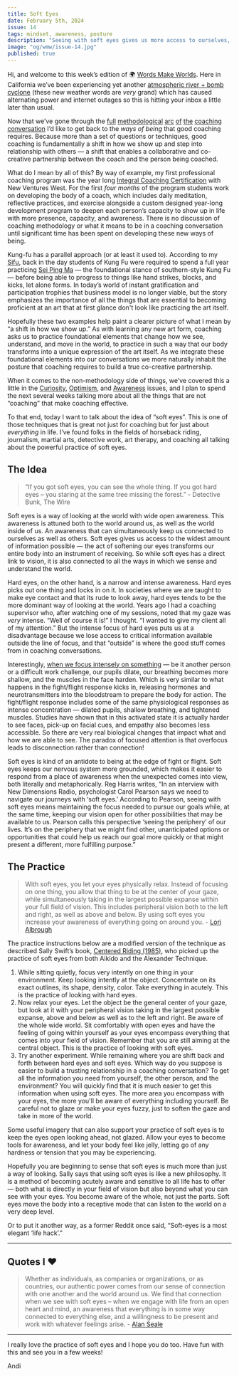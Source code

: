 ```yaml
---
title: Soft Eyes
date: February 5th, 2024
issue: 14
tags: mindset, awareness, posture
description: "Seeing with soft eyes gives us more access to ourselves, others, and the world around us."
image: "og/wmw/issue-14.jpg"
published: true
---
```


Hi, and welcome to this week’s edition of 🌍 [Words Make Worlds](https://methodandmatter.com/words-make-worlds). Here in California we’ve been experiencing yet another [atmospheric river + bomb cyclone](https://www.usatoday.com/story/news/nation/2024/02/04/california-atmospheric-river-weather-forecast-flooding/72471656007/) (these new weather words are _very_ grand) which has caused alternating power and internet outages so this is hitting your inbox a little later than usual.

Now that we’ve gone through the [full](https://methodandmatter.com/words-make-worlds/007/) [methodological](https://methodandmatter.com/words-make-worlds/009/) [arc](https://methodandmatter.com/words-make-worlds/010/) [of](https://methodandmatter.com/words-make-worlds/011/) [the](https://methodandmatter.com/words-make-worlds/012/) [coaching conversation](https://methodandmatter.com/words-make-worlds/013/) I’d like to get back to the _ways of being_ that good coaching requires. Because more than a set of questions or techniques, good coaching is fundamentally a shift in how we show up and step into relationship with others &mdash; a shift that enables a collaborative and co-creative partnership between the coach and the person being coached.

What do I mean by all of this? By way of example, my first professional coaching program was the year long [Integral Coaching Certification](https://www.newventureswest.com/program/professional-coaching-course/) with New Ventures West. For the first _four months_ of the program students work on developing the body of a coach, which includes daily meditation, reflective practices, and exercise alongside a custom designed year-long development program to deepen each person’s capacity to show up in life with more presence, capacity, and awareness. There is no discussion of coaching methodology or what it means to be in a coaching conversation until significant time has been spent on developing these new ways of being.

Kung-fu has a parallel approach (or at least it used to). According to my [Sifu](https://www.youtube.com/@sifudunng7117), back in the day students of Kung Fu were required to spend a full year practicing [Sei Ping Ma](https://en.wikipedia.org/wiki/Horse_stance) &mdash; the foundational stance of southern-style Kung Fu &mdash; before being able to progress to things like hand strikes, blocks, and kicks, let alone forms. In today’s world of instant gratification and participation trophies that business model is no longer viable, but the story emphasizes the importance of all the things that are essential to becoming proficient at an art that at first glance don't look like practicing the art itself.

Hopefully these two examples help paint a clearer picture of what I mean by “a shift in how we show up.” As with learning any new art form, coaching asks us to practice foundational elements that change how we see, understand, and move in the world, to practice in such a way that our body transforms into a unique expression of the art itself. As we integrate these foundational elements into our conversations we more naturally inhabit the posture that coaching requires to build a true co-creative partnership.

When it comes to the non-methodology side of things, we’ve covered this a little in the [Curiosity](https://methodandmatter.com/words-make-worlds/006/), [Optimism](https://methodandmatter.com/words-make-worlds/005/), and [Awareness](https://methodandmatter.com/words-make-worlds/004/) issues, and I plan to spend the next several weeks talking more about all the things that are not “coaching” that make coaching effective.

To that end, today I want to talk about the idea of “soft eyes”. This is one of those techniques that is great not just for coaching but for just about _everything_ in life. I’ve found folks in the fields of horseback riding, journalism, martial arts, detective work, art therapy, and coaching all talking about the powerful practice of soft eyes.

## The Idea
> “If you got soft eyes, you can see the whole thing. If you got hard eyes – you staring at the same tree missing the forest.” - Detective Bunk, The Wire

Soft eyes is a way of looking at the world with wide open awareness. This awareness is attuned both to the world around us, as well as the world inside of us. An awareness that can simultaneously keep us connected to ourselves as well as others. Soft eyes gives us access to the widest amount of information possible &mdash; the act of softening our eyes transforms our entire body into an instrument of receiving. So while soft eyes has a direct link to vision, it is also connected to all the ways in which we sense and understand the world.

Hard eyes, on the other hand, is a narrow and intense awareness. Hard eyes picks out one thing and locks in on it. In societies where we are taught to make eye contact and that its rude to look away, hard eyes tends to be the more dominant way of looking at the world. Years ago I had a coaching supervisor who, after watching one of my sessions, noted that my gaze was _very_ intense. “Well of course it is!” I thought. “I wanted to give my client all of my attention.” But the intense focus of hard eyes puts us at a disadvantage because we lose access to critical information available outside the line of focus, and that “outside” is where the good stuff comes from in coaching conversations.

Interestingly, [when we focus intensely on something](https://kahneman.scholar.princeton.edu/sites/g/files/toruqf3831/files/kahneman/files/attention_lo_quality.pdf) &mdash; be it another person or a difficult work challenge, our pupils dilate, our breathing becomes more shallow, and the muscles in the face harden. Which is very similar to what happens in the fight/flight response kicks in, releasing hormones and neurotransmitters into the bloodstream to prepare the body for action. The fight/flight response includes some of the same physiological responses as intense concentration &mdash; dilated pupils, shallow breathing, and tightened muscles. Studies have shown that in this activated state it is actually harder to see faces, pick-up on facial cues, and empathy also becomes less accessible. So there are very real biological changes that impact what and how we are able to see. The paradox of focused attention is that overfocus leads to disconnection rather than connection!

Soft eyes is kind of an antidote to being at the edge of fight or flight. Soft eyes keeps our nervous system more grounded, which makes it easier to respond from a place of awareness when the unexpected comes into view, both literally and metaphorically. Reg Harris writes, “In an interview with New Dimensions Radio, psychologist Carol Pearson says we need to navigate our journeys with ‘soft eyes.’ According to Pearson, seeing with soft eyes means maintaining the focus needed to pursue our goals while, at the same time, keeping our vision open for other possibilities that may be available to us. Pearson calls this perspective ‘seeing the periphery’ of our lives. It’s on the periphery that we might find other, unanticipated options or opportunities that could help us reach our goal more quickly or that might present a different, more fulfilling purpose.”

## The Practice
> With soft eyes, you let your eyes physically relax. Instead of focusing on one thing, you allow that thing to be at the center of your gaze, while simultaneously taking in the largest possible expanse within your full field of vision. This includes peripheral vision both to the left and right, as well as above and below. By using soft eyes you increase your awareness of everything going on around you. - [Lori Albrough](http://www.bluebirdlane.com/soft-eyes-tap-into-the-power-of-your-gaze.html)

The practice instructions below are a modified version of the technique as described Sally Swift’s book, [Centered Riding (1985)](https://bookshop.org/p/books/centered-riding-sally-swift/12202160?ean=9780312127343), who picked up the practice of soft eyes from both Aikido and the Alexander Technique.

1. While sitting quietly, focus very intently on one thing in your environment. Keep looking intently at the object. Concentrate on its exact outlines, its shape, density, color. Take everything in acutely. This is the practice of looking with hard eyes.
2. Now relax your eyes. Let the object be the general center of your gaze, but look at it with your peripheral vision taking in the largest possible expanse, above and below as well as to the left and right. Be aware of the whole wide world. Sit comfortably with open eyes and have the feeling of going within yourself as your eyes encompass everything that comes into your field of vision. Remember that you are still aiming at the central object. This is the practice of looking with soft eyes.
3. Try another experiment. While remaining where you are shift back and forth between hard eyes and soft eyes. Which way do you suppose is easier to build a trusting relationship in a coaching conversation? To get all the information you need from yourself, the other person, and the environment? You will quickly find that it is much easier to get this information when using soft eyes. The more area you encompass with your eyes, the more you'll be aware of everything including yourself. Be careful not to glaze or make your eyes fuzzy, just to soften the gaze and take in more of the world.

Some useful imagery that can also support your practice of soft eyes is to keep the eyes open looking ahead, not glazed. Allow your eyes to become tools for awareness, and let your body feel like jelly, letting go of any hardness or tension that you may be experiencing.

Hopefully you are beginning to sense that soft eyes is much more than just a way of looking. Sally says that using soft eyes is like a new philosophy. It is a method of becoming acutely aware and sensitive to all life has to offer &mdash; both what is directly in your field of vision but also beyond what you can see with your eyes. You become aware of the whole, not just the parts. Soft eyes move the body into a receptive mode that can listen to the world on a very deep level.

Or to put it another way, as a former Reddit once said, “Soft-eyes is a most elegant ‘life hack’.”

---

## Quotes I ❤️
> Whether as individuals, as companies or organizations, or as countries, our authentic power comes from our sense of connection with one another and the world around us. We find that connection when we see with soft eyes – when we engage with life from an open heart and mind, an awareness that everything is in some way connected to everything else, and a willingness to be present and work with whatever feelings arise. - [Alan Seale](https://transformationalpresence.org/alan-seale-blog/seeing-with-soft-eyes/)

---

I really love the practice of soft eyes and I hope you do too. Have fun with this and see you in a few weeks!

Andi
